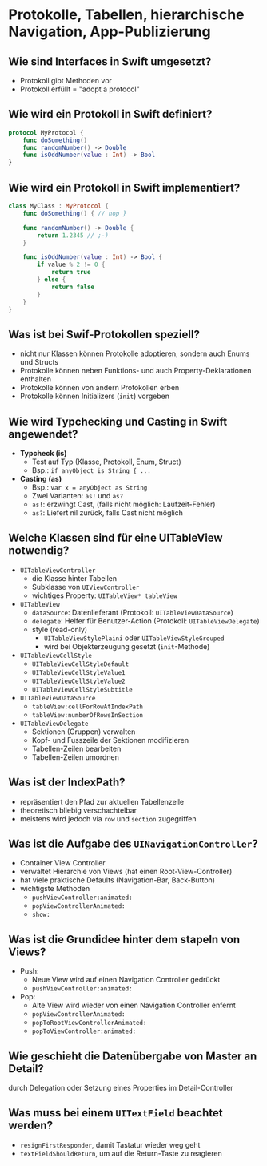 # Protokolle, Tabellen, hierarchische Navigation, App-Publizierung

## Wie sind Interfaces in Swift umgesetzt?
* Protokoll gibt Methoden vor
* Protokoll erfüllt = "adopt a protocol"

## Wie wird ein Protokoll in Swift definiert?
```swift
protocol MyProtocol {
    func doSomething()
    func randomNumber() -> Double
    func isOddNumber(value : Int) -> Bool
}
```

## Wie wird ein Protokoll in Swift implementiert?
```swift
class MyClass : MyProtocol {
    func doSomething() { // nop }

    func randomNumber() -> Double {
        return 1.2345 // ;-)
    }

    func isOddNumber(value : Int) -> Bool {
        if value % 2 != 0 {
            return true
        } else {
            return false
        }
    }
}
```

## Was ist bei Swif-Protokollen speziell?
* nicht nur Klassen können Protokolle adoptieren, sondern auch Enums und Structs
* Protokolle können neben Funktions- und auch Property-Deklarationen enthalten
* Protokolle können von andern Protokollen erben
* Protokolle können Initializers (`init`) vorgeben

## Wie wird Typchecking und Casting in Swift angewendet?
* __Typcheck (is)__
    * Test auf Typ (Klasse, Protokoll, Enum, Struct)
    * Bsp.: `if anyObject is String { ...`
* __Casting (as)__
    * Bsp.: `var x = anyObject as String`
    * Zwei Varianten: `as!` und `as?`
    * `as!`: erzwingt Cast, (falls nicht möglich: Laufzeit-Fehler)
    * `as?`: Liefert nil zurück, falls Cast nicht möglich

## Welche Klassen sind für eine UITableView notwendig?
* `UITableViewController`
    * die Klasse hinter Tabellen
    * Subklasse von `UIViewController`
    * wichtiges Property: `UITableView* tableView`
* `UITableView`
    * `dataSource`: Datenlieferant (Protokoll: `UITableViewDataSource`)
    * `delegate`: Helfer für Benutzer-Action (Protokoll: `UITableViewDelegate`)
    * style (read-only)
        * `UITableViewStylePlaini` oder `UITableViewStyleGrouped`
        * wird bei Objekterzeugung gesetzt (`init`-Methode)
* `UITableViewCellStyle`
    * `UITableViewCellStyleDefault`
    * `UITableViewCellStyleValue1`
    * `UITableViewCellStyleValue2`
    * `UITableViewCellStyleSubtitle`
* `UITableViewDataSource`
    * `tableView:cellForRowAtIndexPath`
    * `tableView:numberOfRowsInSection`
* `UITableViewDelegate`
    * Sektionen (Gruppen) verwalten
    * Kopf- und Fusszeile der Sektionen modifizieren
    * Tabellen-Zeilen bearbeiten
    * Tabellen-Zeilen umordnen

## Was ist der IndexPath?
* repräsentiert den Pfad zur aktuellen Tabellenzelle
* theoretisch bliebig verschachtelbar
* meistens wird jedoch via `row` und `section` zugegriffen

## Was ist die Aufgabe des `UINavigationController`?
* Container View Controller
* verwaltet Hierarchie von Views (hat einen Root-View-Controller)
* hat viele praktische Defaults (Navigation-Bar, Back-Button)
* wichtigste Methoden
    * `pushViewController:animated:`
    * `popViewControllerAnimated:`
    * `show:`

## Was ist die Grundidee hinter dem stapeln von Views?
* Push: 
    * Neue View wird auf einen Navigation Controller gedrückt
    * `pushViewController:animated:`
* Pop: 
    * Alte View wird wieder von einen Navigation Controller enfernt
    * `popViewControllerAnimated:`
    * `popToRootViewControllerAnimated:`
    * `popToViewController:animated:`

## Wie geschieht die Datenübergabe von Master an Detail?
durch Delegation oder Setzung eines Properties im Detail-Controller

## Was muss bei einem `UITextField` beachtet werden?
* `resignFirstResponder`, damit Tastatur wieder weg geht
* `textFieldShouldReturn`, um auf die Return-Taste zu reagieren

